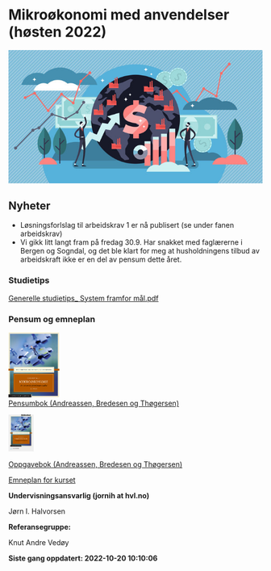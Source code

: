 
<!-- README.md is generated from README.Rmd. Please edit that file -->

# Mikroøkonomi med anvendelser (høsten 2022)

![](man/figures/abc.jpg)

## Nyheter

-   Løsningsforlslag til arbeidskrav 1 er nå publisert (se under fanen
    arbeidskrav)
-   Vi gikk litt langt fram på fredag 30.9. Har snakket med faglærerne i
    Bergen og Sogndal, og det ble klart for meg at husholdningens tilbud
    av arbeidskraft ikke er en del av pensum dette året.

### Studietips

[Generelle studietips\_ System framfor
mål.pdf](https://github.com/joernih/BOEA203Mikrooekonomi/blob/main/inst/oppgaver/systemvsmaal.pdf)

### Pensum og emneplan

<img src="man/figures/pensum.jpg" style="width:20.0%" /> <br> [Pensumbok
(Andreassen, Bredesen og
Thøgersen)](https://www.cappelendammundervisning.no/_innforing-i-mikrookonomi-9788202640521)
<br>

<img src="man/figures/oppgaver.jpg" style="width:10.0%" />

[Oppgavebok (Andreassen, Bredesen og
Thøgersen)](https://www.cappelendammundervisning.no/_innforing-i-mikrookonomi-ovingsoppgaver-med-losningsforslag-9788202656485)
<br>

[Emneplan for
kurset](https://www.hvl.no/studier/studieprogram/emne/41/b%C3%B8a203)

**Undervisningsansvarlig (jornih at hvl.no)**

Jørn I. Halvorsen

**Referansegruppe:**

Knut Andre Vedøy

**Siste gang oppdatert: 2022-10-20 10:10:06**
